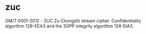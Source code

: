 # zuc
GM/T 0001-2012 - ZUC Zu Chongzhi stream cipher. Confidentiality algorithm 128-EEA3 and the 3GPP integrity algorithm 128-EIA3.
